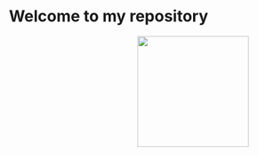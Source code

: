 
<!DOCTYPE html>
<html>
<body>


<h1 style="text-align:center;">Welcome to my repository</h1>
<image src="https://github.com/Viveksm03/DSA-Programs/assets/131126190/9a4964d1-8060-4efc-ac8b-92ddf602e414" height="200" width="200" align="right" >


</body>
</html>
